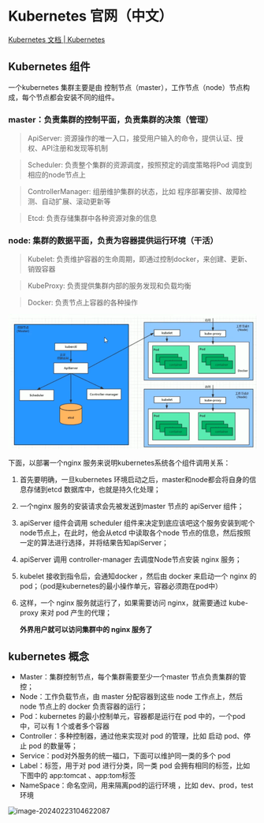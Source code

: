 # Kubernetes 官网（中文）

[Kubernetes 文档 | Kubernetes](https://kubernetes.io/zh-cn/docs/home/)

## Kubernetes 组件

一个kubernetes 集群主要是由 控制节点（master），工作节点（node）节点构成，每个节点都会安装不同的组件。

### master：负责集群的控制平面，负责集群的决策（管理）

> ApiServer: 资源操作的唯一入口，接受用户输入的命令，提供认证、授权、API注册和发现等机制

> Scheduler: 负责整个集群的资源调度，按照预定的调度策略将Pod 调度到相应的node节点上

> ControllerManager: 组册维护集群的状态，比如 程序部署安排、故障检测、自动扩展、滚动更新等

> Etcd: 负责存储集群中各种资源对象的信息

### node:  集群的数据平面，负责为容器提供运行环境（干活）

> Kubelet: 负责维护容器的生命周期，即通过控制docker，来创建、更新、销毁容器

> KubeProxy: 负责提供集群内部的服务发现和负载均衡

> Docker: 负责节点上容器的各种操作

![1715244234733](../Images/image-20240223100857698.png)

下面，以部署一个nginx 服务来说明kubernetes系统各个组件调用关系：

1. 首先要明确，一旦kubernetes 环境启动之后，master和node都会将自身的信息存储到etcd 数据库中，也就是持久化处理；
2. 一个nginx 服务的安装请求会先被发送到master 节点的 apiServer 组件；
3. apiServer 组件会调用 scheduler 组件来决定到底应该吧这个服务安装到呢个node节点上，在此时，他会从etcd 中读取各个node 节点的信息，然后按照一定的算法进行选择，并将结果告知apiServer；
4. apiServer 调用 controller-manager 去调度Node节点安装 nginx 服务；
5. kubelet 接收到指令后，会通知docker ，然后由 docker 来启动一个 nginx 的pod；（pod是kubernetes的最小操作单元，容器必须跑在pod中）
6. 这样，一个 nginx 服务就运行了，如果需要访问 nginx，就需要通过 kube-proxy 来对 pod 产生的代理；

   **外界用户就可以访问集群中的 nginx 服务了**

## kubernetes 概念

- Master：集群控制节点，每个集群需要至少一个master 节点负责集群的管控；
- Node：工作负载节点，由 master 分配容器到这些 node 工作点上，然后 node 节点上的 docker 负责容器的运行；
- Pod：kubernetes 的最小控制单元，容器都是运行在 pod 中的，一个pod 中，可以有 1 个或者多个容器
- Controller：多种控制器，通过他来实现对 pod 的管理，比如 启动 pod、停止 pod 的数量等；
- Service：pod对外服务的统一福口，下面可以维护同一类的多个 pod
- Label：标签，用于对 pod 进行分类，同一类 pod 会拥有相同的标签，比如下图中的 app:tomcat 、app:tom标签
- NameSpace：命名空间，用来隔离pod的运行环境 ，比如 dev、prod，test 环境

![image-20240223104622087](/Users/fico/Library/Application%20Support/typora-user-images/image-20240223104622087.png)
